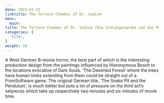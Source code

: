 ```yaml
---
date: 2023-01-22
linktitle: The Torture Chamber of Dr. Sadism
menu:
  main:
title: The Torture Chamber of Dr. Sadism (Die Schlangengrube und das Pendel) (1967) - 85 mins
categories: [
  'film',
]
weight: 10
---
```


A West German B-movie horror, the best part of which is the interesting production design from the paintings influenced by Hieronymous Bosch to the locations evocative of Dark Souls. ‘The Deserted Forest’ where the trees have human limbs extending from them could be straight out of a FromSoftware game. The original German title, ‘The Snake Pit and the Pendulum’, is much better but puts a lot of pressure on the third act’s setpieces which take up respectively two minutes and six minutes of movie time.

